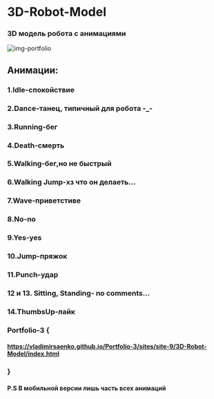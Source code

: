 # 3D-Robot-Model

### 3D модель робота с анимациями
 
![img-portfolio](https://user-images.githubusercontent.com/56477695/118872179-f2cb3e80-b8f0-11eb-8cf2-b80346162e39.jpg) 

## Анимации:

### 1.Idle-спокойствие

### 2.Dance-танец, типичный для робота -_-

### 3.Running-бег

### 4.Death-смерть

### 5.Walking-бег,но не быстрый

### 6.Walking Jump-хз что он делаеть...

### 7.Wave-приветстиве

### 8.No-no

### 9.Yes-yes

### 10.Jump-пряжок

### 11.Punch-удар

### 12 и 13. Sitting, Standing- no comments... 

### 14.ThumbsUp-лайк

### Portfolio-3 {

#### https://vladimirsaenko.github.io/Portfolio-3/sites/site-9/3D-Robot-Model/index.html

### }

#### P.S В мобильной версии лишь часть всех анимаций
